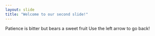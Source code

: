 ```yaml
---
layout: slide
title: "Welcome to our second slide!"
---
```

Patience is bitter but bears a sweet fruit
Use the left arrow to go back!
